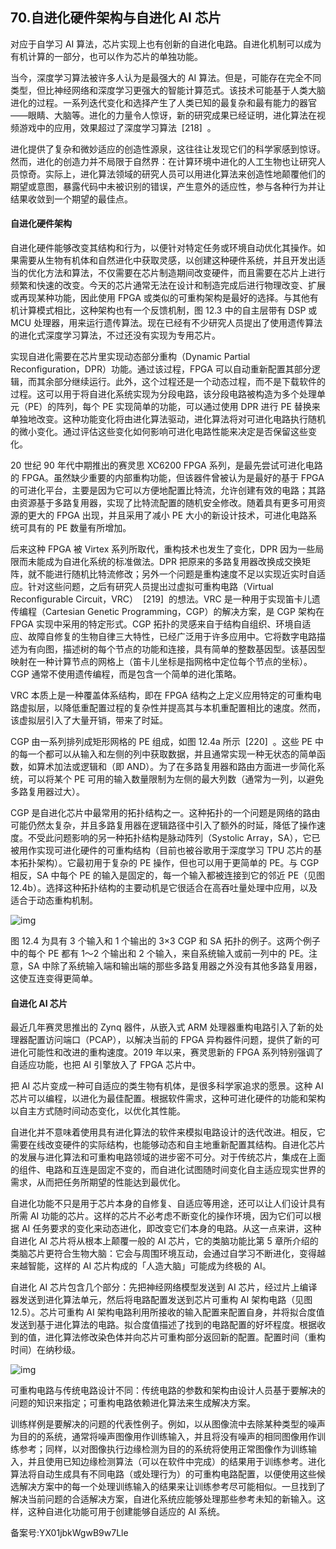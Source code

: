 ## 70.自进化硬件架构与自进化 AI 芯片
对应于自学习 AI 算法，芯片实现上也有创新的自进化电路。自进化机制可以成为有机计算的一部分，也可以作为芯片的单独功能。 


当今，深度学习算法被许多人认为是最强大的 AI 算法。但是，可能存在完全不同类型，但比神经网络和深度学习更强大的智能计算范式。该技术可能基于人类大脑进化的过程。一系列迭代变化和选择产生了人类已知的最复杂和最有能力的器官——眼睛、大脑等。进化的力量令人惊讶，新的研究成果已经证明，进化算法在视频游戏中的应用，效果超过了深度学习算法  [218]  。 


进化提供了复杂和微妙适应的创造性源泉，这往往让发现它们的科学家感到惊讶。然而，进化的创造力并不局限于自然界：在计算环境中进化的人工生物也让研究人员惊奇。实际上，进化算法领域的研究人员可以用进化算法来创造性地颠覆他们的期望或意图，暴露代码中未被识别的错误，产生意外的适应性，参与各种行为并让结果收敛到一个期望的最佳点。 


#### 自进化硬件架构


自进化硬件能够改变其结构和行为，以便针对特定任务或环境自动优化其操作。如果需要从生物有机体和自然进化中获取灵感，以创建这种硬件系统，并且开发出适当的优化方法和算法，不仅需要在芯片制造期间改变硬件，而且需要在芯片上进行频繁和快速的改变。今天的芯片通常无法在设计和制造完成后进行物理改变、扩展或再现某种功能，因此使用 FPGA 或类似的可重构架构是最好的选择。与其他有机计算模式相比，这种架构也有一个反馈机制，图 12.3 中的自主层带有 DSP 或 MCU 处理器，用来运行遗传算法。现在已经有不少研究人员提出了使用遗传算法的进化式深度学习算法，不过还没有实现为专用芯片。 


实现自进化需要在芯片里实现动态部分重构（Dynamic Partial Reconfiguration，DPR）功能。通过该过程，FPGA 可以自动重新配置其部分逻辑，而其余部分继续运行。此外，这个过程还是一个动态过程，而不是下载软件的过程。这可以用于将自进化系统实现为分段电路，该分段电路被构造为多个处理单元（PE）的阵列，每个 PE 实现简单的功能，可以通过使用 DPR 进行 PE 替换来单独地改变。这种功能变化将由进化算法驱动，进化算法将对可进化电路执行随机的微小变化。通过评估这些变化如何影响可进化电路性能来决定是否保留这些变化。 


20 世纪 90 年代中期推出的赛灵思 XC6200 FPGA 系列，是最先尝试可进化电路的 FPGA。虽然缺少重要的内部重构功能，但该器件曾被认为是最好的基于 FPGA 的可进化平台，主要是因为它可以方便地配置比特流，允许创建有效的电路；其路由资源基于多路复用器，实现了比特流配置的随机安全修改。随着具有更多可用资源的更大的 FPGA 出现，并且采用了减小 PE 大小的新设计技术，可进化电路系统可具有的 PE 数量有所增加。 


后来这种 FPGA 被 Virtex 系列所取代，重构技术也发生了变化，DPR 因为一些局限而未能成为自进化系统的标准做法。DPR 把原来的多路复用器改换成交换矩阵，就不能进行随机比特流修改；另外一个问题是重构速度不足以实现近实时自适应。针对这些问题，之后有研究人员提出过虚拟可重构电路（Virtual Reconfigurable Circuit，VRC）  [219]  的想法。VRC 是一种用于实现笛卡儿遗传编程（Cartesian Genetic Programming，CGP）的解决方案，是 CGP 架构在 FPGA 实现中采用的特定形式。CGP 拓扑的灵感来自于结构自组织、环境自适应、故障自修复的生物自律三大特性，已经广泛用于许多应用中。它将数字电路描述为有向图，描述树的每个节点的功能和连接，具有简单的整数基因型。该基因型映射在一种计算节点的网格上（笛卡儿坐标是指网格中定位每个节点的坐标）。CGP 通常不使用遗传编程，而是包含一个简单的进化策略。 


VRC 本质上是一种覆盖体系结构，即在 FPGA 结构之上定义应用特定的可重构电路虚拟层，以降低重配置过程的复杂性并提高其与本机重配置相比的速度。然而，该虚拟层引入了大量开销，带来了时延。 


CGP 由一系列排列成矩形网格的 PE 组成，如图 12.4a 所示  [220]  。这些 PE 中的每一个都可以从输入和左侧的列中获取数据，并且通常实现一种无状态的简单函数，如算术加法或逻辑和（即 AND）。为了在多路复用器和路由方面进一步简化系统，可以将某个 PE 可用的输入数量限制为左侧的最大列数（通常为一列，以避免多路复用器过大）。 


CGP 是自进化芯片中最常用的拓扑结构之一。这种拓扑的一个问题是网络的路由可能仍然太复杂，并且多路复用器在逻辑路径中引入了额外的时延，降低了操作速度。不受此问题影响的另一种拓扑结构是脉动阵列（Systolic Array，SA），它已被用作实现可进化硬件的可重构结构（目前也被谷歌用于深度学习 TPU 芯片的基本拓扑架构）。它最初用于复杂的 PE 操作，但也可以用于更简单的 PE。与 CGP 相反，SA 中每个 PE 的输入是固定的，每一个输入都被连接到它的邻近 PE（见图 12.4b）。选择这种拓扑结构的主要动机是它很适合在高吞吐量处理中应用，以及适合于动态重构机制。 


![img](https://pic1.zhimg.com/v2-4bf5e18a73c7a6e0fb6b7b653857b272.webp)

图 12.4 为具有 3 个输入和 1 个输出的 3×3 CGP 和 SA 拓扑的例子。这两个例子中的每个 PE 都有 1～2 个输出和 2 个输入，来自系统输入或前一列中的 PE。注意，SA 中除了系统输入端和输出端的那些多路复用器之外没有其他多路复用器，这使互连变得更简单。 


#### 自进化 AI 芯片


最近几年赛灵思推出的 Zynq 器件，从嵌入式 ARM 处理器重构电路引入了新的处理器配置访问端口（PCAP），以解决当前的 FPGA 异构器件问题，提供了新的可进化可能性和改进的重构速度。2019 年以来，赛灵思新的 FPGA 系列特别强调了自适应功能，也把 AI 引擎放入了 FPGA 芯片中。 


把 AI 芯片变成一种可自适应的类生物有机体，是很多科学家追求的愿景。这种 AI 芯片可以编程，以进化为最佳配置。根据软件需求，这种可进化硬件的功能和架构以自主方式随时间动态变化，以优化其性能。 


自进化并不意味着使用具有进化算法的软件来模拟电路设计的迭代改进。相反，它需要在线改变硬件的实际结构，也能够动态和自主地重新配置其结构。自进化芯片的发展与进化算法和可重构电路领域的进步密不可分。对于传统芯片，集成在上面的组件、电路和互连是固定不变的，而自进化试图随时间变化自主适应现实世界的需求，从而把任务所期望的性能达到最优化。 


自进化功能不只是用于芯片本身的自修复、自适应等用途，还可以让人们设计具有所需 AI 功能的芯片。这样的芯片不必考虑不断变化的操作环境，因为它们可以根据 AI 任务要求的变化来动态进化，即改变它们本身的电路。从这一点来讲，这种自进化 AI 芯片将从根本上颠覆一般的 AI 芯片，它的类脑功能比第 5 章所介绍的类脑芯片更符合生物大脑：它会与周围环境互动，会通过自学习不断进化，变得越来越智能，这样的 AI 芯片构成的「人造大脑」可能成为终极的 AI。 


自进化 AI 芯片包含几个部分：先把神经网络模型发送到 AI 芯片，经过片上编译器发送到进化算法单元，然后将电路配置发送到芯片可重构 AI 架构电路（见图 12.5）。芯片可重构 AI 架构电路利用所接收的输入配置来配置自身，并将拟合度值发送到基于进化算法的电路。拟合度值描述了找到的电路配置的好坏程度。根据收到的值，进化算法修改染色体并向芯片可重构部分返回新的配置。配置时间（重构时间）在纳秒级。 


![img](https://pic2.zhimg.com/v2-f20b9a524414ccf188adf2c52509a858.webp)

可重构电路与传统电路设计不同：传统电路的参数和架构由设计人员基于要解决的问题的知识来指定；可重构电路依赖进化算法来生成解决方案。 


训练样例是要解决的问题的代表性例子。例如，以从图像流中去除某种类型的噪声为目的的系统，通常将噪声图像用作训练输入，并且将没有噪声的相同图像用作训练参考；同样，以对图像执行边缘检测为目的的系统将使用正常图像作为训练输入，并且使用已知边缘检测算法（可以在软件中完成）的结果用于训练参考。进化算法将自动生成具有不同电路（或处理行为）的可重构电路配置，以便使用这些候选解决方案中的每一个处理训练输入的结果来让训练参考尽可能相似。一旦找到了解决当前问题的合适解决方案，自进化系统应能够处理那些参考未知的新输入。这样，这种自进化功能可用于创建能够自适应的 AI 系统。 


备案号:YX01jbkWgwB9w7Lle

